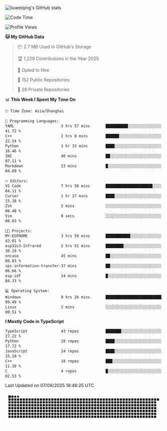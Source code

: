 ![liuweiqing's GitHub stats](https://github-readme-stats.vercel.app/api?username=14790897&show_icons=true&locale=cn&include_all_commits=true&count_private=true)

<!--START_SECTION:waka-->
![Code Time](http://img.shields.io/badge/Code%20Time-2%2C396%20hrs%2015%20mins-blue)

![Profile Views](http://img.shields.io/badge/Profile%20Views-18-blue)

**🐱 My GitHub Data** 

> 📦 2.7 MB Used in GitHub's Storage 
 > 
> 🏆 1,229 Contributions in the Year 2025
 > 
> 💼 Opted to Hire
 > 
> 📜 152 Public Repositories 
 > 
> 🔑 28 Private Repositories 
 > 
📊 **This Week I Spent My Time On** 

```text
🕑︎ Time Zone: Asia/Shanghai

💬 Programming Languages: 
YAML                     3 hrs 57 mins       ██████████░░░░░░░░░░░░░░░   41.72 % 
C++                      2 hrs 8 mins        ██████░░░░░░░░░░░░░░░░░░░   22.54 % 
Python                   1 hr 33 mins        ████░░░░░░░░░░░░░░░░░░░░░   16.46 % 
INI                      40 mins             ██░░░░░░░░░░░░░░░░░░░░░░░   07.11 % 
Markdown                 23 mins             █░░░░░░░░░░░░░░░░░░░░░░░░   04.09 % 

🔥 Editors: 
VS Code                  7 hrs 58 mins       █████████████████████░░░░   84.11 % 
Cursor                   1 hr 27 mins        ████░░░░░░░░░░░░░░░░░░░░░   15.38 % 
Zsh                      2 mins              ░░░░░░░░░░░░░░░░░░░░░░░░░   00.48 % 
Vim                      0 secs              ░░░░░░░░░░░░░░░░░░░░░░░░░   00.03 % 

🐱‍💻 Projects: 
MY-ESPHOME               3 hrs 59 mins       ███████████░░░░░░░░░░░░░░   42.01 % 
esp32c3-Infrared         2 hrs 51 mins       ████████░░░░░░░░░░░░░░░░░   30.19 % 
nncase                   45 mins             ██░░░░░░░░░░░░░░░░░░░░░░░   08.03 % 
vps-information-transfer-37 mins             ██░░░░░░░░░░░░░░░░░░░░░░░   06.66 % 
esp-idf                  24 mins             █░░░░░░░░░░░░░░░░░░░░░░░░   04.33 % 

💻 Operating System: 
Windows                  9 hrs 26 mins       █████████████████████████   99.49 % 
Linux                    2 mins              ░░░░░░░░░░░░░░░░░░░░░░░░░   00.51 % 
```

**I Mostly Code in TypeScript** 

```text
TypeScript               43 repos            ███████░░░░░░░░░░░░░░░░░░   27.22 % 
Python                   28 repos            ████░░░░░░░░░░░░░░░░░░░░░   17.72 % 
JavaScript               24 repos            ████░░░░░░░░░░░░░░░░░░░░░   15.19 % 
C++                      18 repos            ███░░░░░░░░░░░░░░░░░░░░░░   11.39 % 
C                        4 repos             █░░░░░░░░░░░░░░░░░░░░░░░░   02.53 % 
```




 Last Updated on 07/08/2025 18:46:25 UTC
<!--END_SECTION:waka-->

<picture>
  <source media="(prefers-color-scheme: dark)" srcset="https://raw.githubusercontent.com/14790897/14790897/output/github-contribution-grid-snake-dark.svg" />
  <source media="(prefers-color-scheme: light)" srcset="https://raw.githubusercontent.com/14790897/14790897/output/github-contribution-grid-snake.svg" />
  <img alt="github-snake" src="https://raw.githubusercontent.com/14790897/14790897/output/github-contribution-grid-snake.svg" />
</picture>
